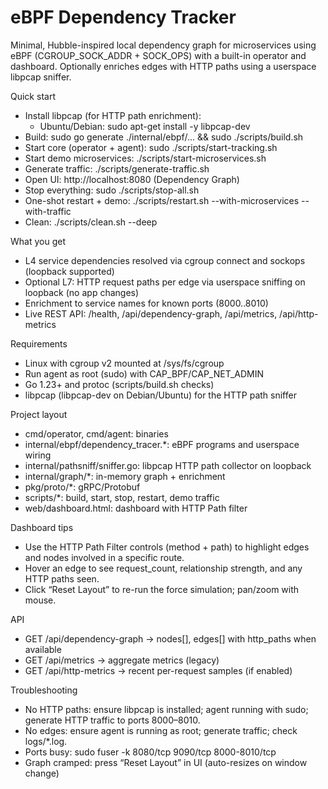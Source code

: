 # eBPF Dependency Tracker

Minimal, Hubble-inspired local dependency graph for microservices using eBPF (CGROUP_SOCK_ADDR + SOCK_OPS) with a built-in operator and dashboard. Optionally enriches edges with HTTP paths using a userspace libpcap sniffer.

Quick start
- Install libpcap (for HTTP path enrichment):
  - Ubuntu/Debian: sudo apt-get install -y libpcap-dev
- Build: sudo go generate ./internal/ebpf/... && sudo ./scripts/build.sh
- Start core (operator + agent): sudo ./scripts/start-tracking.sh
- Start demo microservices: ./scripts/start-microservices.sh
- Generate traffic: ./scripts/generate-traffic.sh
- Open UI: http://localhost:8080 (Dependency Graph)
- Stop everything: sudo ./scripts/stop-all.sh
- One-shot restart + demo: ./scripts/restart.sh --with-microservices --with-traffic
- Clean: ./scripts/clean.sh --deep

What you get
- L4 service dependencies resolved via cgroup connect and sockops (loopback supported)
- Optional L7: HTTP request paths per edge via userspace sniffing on loopback (no app changes)
- Enrichment to service names for known ports (8000..8010)
- Live REST API: /health, /api/dependency-graph, /api/metrics, /api/http-metrics

Requirements
- Linux with cgroup v2 mounted at /sys/fs/cgroup
- Run agent as root (sudo) with CAP_BPF/CAP_NET_ADMIN
- Go 1.23+ and protoc (scripts/build.sh checks)
- libpcap (libpcap-dev on Debian/Ubuntu) for the HTTP path sniffer

Project layout
- cmd/operator, cmd/agent: binaries
- internal/ebpf/dependency_tracer.*: eBPF programs and userspace wiring
- internal/pathsniff/sniffer.go: libpcap HTTP path collector on loopback
- internal/graph/*: in-memory graph + enrichment
- pkg/proto/*: gRPC/Protobuf
- scripts/*: build, start, stop, restart, demo traffic
- web/dashboard.html: dashboard with HTTP Path filter

Dashboard tips
- Use the HTTP Path Filter controls (method + path) to highlight edges and nodes involved in a specific route.
- Hover an edge to see request_count, relationship strength, and any HTTP paths seen.
- Click “Reset Layout” to re-run the force simulation; pan/zoom with mouse.

API
- GET /api/dependency-graph → nodes[], edges[] with http_paths when available
- GET /api/metrics → aggregate metrics (legacy)
- GET /api/http-metrics → recent per-request samples (if enabled)

Troubleshooting
- No HTTP paths: ensure libpcap is installed; agent running with sudo; generate HTTP traffic to ports 8000–8010.
- No edges: ensure agent is running as root; generate traffic; check logs/*.log.
- Ports busy: sudo fuser -k 8080/tcp 9090/tcp 8000-8010/tcp
- Graph cramped: press “Reset Layout” in UI (auto-resizes on window change)
